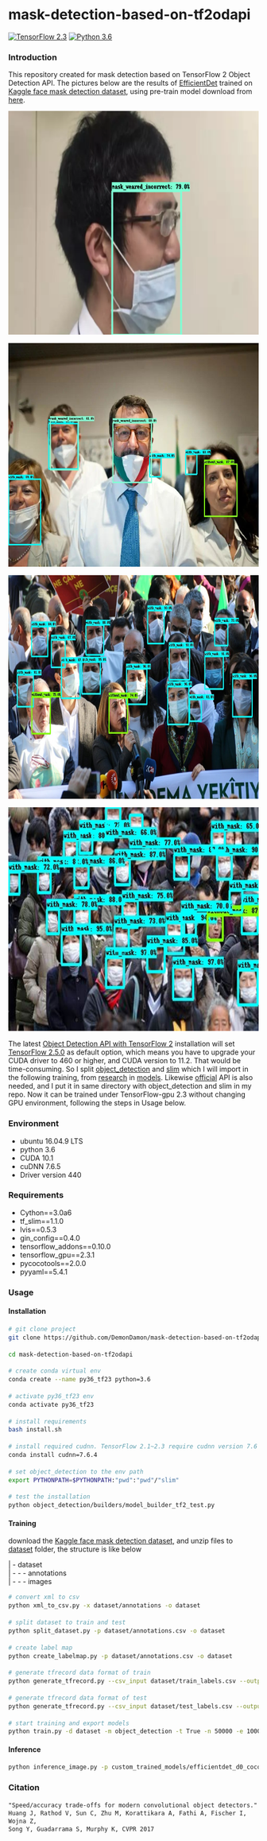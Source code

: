 # mask-detection-based-on-tf2odapi
[![TensorFlow 2.3](https://img.shields.io/badge/TensorFlow-2.3-FF6F00?logo=tensorflow)](https://github.com/tensorflow/tensorflow/releases/tag/v2.3.1)
[![Python 3.6](https://img.shields.io/badge/Python-3.6-3776AB)](https://www.python.org/downloads/release/python-360/)


### Introduction 
This repository created for mask detection based on TensorFlow 2 Object Detection API. The pictures below are the results of [EfficientDet](https://arxiv.org/pdf/1911.09070v1.pdf) trained on [Kaggle face mask detection dataset](https://www.kaggle.com/andrewmvd/face-mask-detection), using pre-train model download from [here](http://download.tensorflow.org/models/object_detection/tf2/20200711/efficientdet_d0_coco17_tpu-32.tar.gz).<p align="center"><img src="dataset/test_images_output/test_2.png" width=676 height=450> </p><p align="center"><img src="dataset/test_images_output/test_3.jpg" width=676 height=450> </p><p align="center"><img src="dataset/test_images_output/test_6.jpg" width=676 height=450> </p><p align="center"><img src="dataset/test_images_output/test_5.jpg" width=676 height=450> </p>The latest [Object Detection API with TensorFlow 2](https://github.com/tensorflow/models/blob/master/research/object_detection/g3doc/tf2.md) installation will set [TensorFlow 2.5.0](https://github.com/tensorflow/tensorflow/releases/tag/v2.5.0) as default option, which means you have to upgrade your CUDA driver to 460 or higher, and CUDA version to 11.2. That would be time-consuming. So I split [object_detection](https://github.com/tensorflow/models/tree/master/research/object_detection) and [slim](https://github.com/tensorflow/models/tree/master/research/slim) which I will import in the following training, from [research](https://github.com/tensorflow/models/tree/master/research) in [models](https://github.com/tensorflow/models). Likewise [official](https://github.com/tensorflow/models/tree/master/official) API is also needed, and I put it in same directory with object_detection and slim in my repo. Now it can be trained under TensorFlow-gpu 2.3 without changing GPU environment, following the steps in Usage below.


### Environment
  *   ubuntu 16.04.9 LTS
  *   python 3.6
  *   CUDA 10.1
  *   cuDNN 7.6.5
  *   Driver version 440


### Requirements
  *   Cython==3.0a6
  *   tf_slim==1.1.0
  *   lvis==0.5.3
  *   gin_config==0.4.0
  *   tensorflow_addons==0.10.0
  *   tensorflow_gpu==2.3.1
  *   pycocotools==2.0.0
  *   pyyaml==5.4.1


### Usage

#### Installation
```bash
# git clone project
git clone https://github.com/DemonDamon/mask-detection-based-on-tf2odapi.git

cd mask-detection-based-on-tf2odapi

# create conda virtual env
conda create --name py36_tf23 python=3.6

# activate py36_tf23 env
conda activate py36_tf23

# install requirements
bash install.sh

# install required cudnn. TensorFlow 2.1~2.3 require cudnn version 7.6
conda install cudnn=7.6.4

# set object_detection to the env path
export PYTHONPATH=$PYTHONPATH:"pwd":"pwd"/"slim"

# test the installation 
python object_detection/builders/model_builder_tf2_test.py
```

#### Training
download the [Kaggle face mask detection dataset](https://www.kaggle.com/andrewmvd/face-mask-detection), and unzip files to [dataset](https://github.com/DemonDamon/mask-detection-based-on-tf2odapi/tree/main/dataset) folder, the structure is like below

| - dataset<br>
| - - - annotations<br>
| - - - images<br>

```bash
# convert xml to csv
python xml_to_csv.py -x dataset/annotations -o dataset

# split dataset to train and test
python split_dataset.py -p dataset/annotations.csv -o dataset

# create label map
python create_labelmap.py -p dataset/annotations.csv -o dataset

# generate tfrecord data format of train
python generate_tfrecord.py --csv_input dataset/train_labels.csv --output_path dataset/train.record --img_path=dataset/images --label_map=dataset/labelmap.pbtxt

# generate tfrecord data format of test
python generate_tfrecord.py --csv_input dataset/test_labels.csv --output_path dataset/test.record --img_path=dataset/images --label_map=dataset/labelmap.pbtxt

# start training and export models
python train.py -d dataset -m object_detection -t True -n 50000 -e 1000
```

#### Inference
```bash
python inference_image.py -p custom_trained_models/efficientdet_d0_coco17_tpu-32/export -l 'dataset/labelmap.pbtxt' -i dataset/test_images/test_1.jpg -o dataset/test_images_output/test_1.jpg
```

### Citation
```
"Speed/accuracy trade-offs for modern convolutional object detectors."
Huang J, Rathod V, Sun C, Zhu M, Korattikara A, Fathi A, Fischer I, Wojna Z,
Song Y, Guadarrama S, Murphy K, CVPR 2017
```
